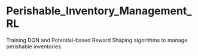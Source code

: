 # Perishable_Inventory_Management_RL

Training DQN and Potential-based Reward Shaping algorithms to manage perishable inventories.

